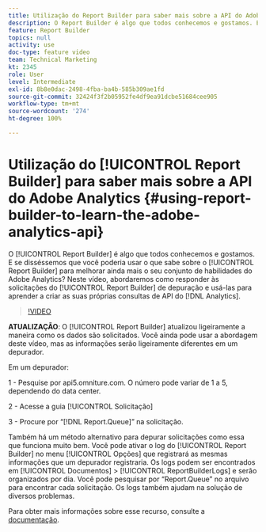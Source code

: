 ```yaml
---
title: Utilização do Report Builder para saber mais sobre a API do Adobe Analytics
description: O Report Builder é algo que todos conhecemos e gostamos. E se disséssemos que você poderia usar o que sabe sobre o Report Builder para melhorar ainda mais o seu conjunto de habilidades do Adobe Analytics? Neste vídeo, abordaremos como responder às solicitações do Report Builder de depuração e usá-las para aprender a criar as suas próprias consultas de API do Analytics.
feature: Report Builder
topics: null
activity: use
doc-type: feature video
team: Technical Marketing
kt: 2345
role: User
level: Intermediate
exl-id: 8b8e0dac-2498-4fba-ba4b-585b309ae1fd
source-git-commit: 32424f3f2b05952fe4df9ea91dcbe51684cee905
workflow-type: tm+mt
source-wordcount: '274'
ht-degree: 100%

---
```


# Utilização do [!UICONTROL Report Builder] para saber mais sobre a API do Adobe Analytics {#using-report-builder-to-learn-the-adobe-analytics-api}

O [!UICONTROL Report Builder] é algo que todos conhecemos e gostamos. E se disséssemos que você poderia usar o que sabe sobre o [!UICONTROL Report Builder] para melhorar ainda mais o seu conjunto de habilidades do Adobe Analytics? Neste vídeo, abordaremos como responder às solicitações do [!UICONTROL Report Builder] de depuração e usá-las para aprender a criar as suas próprias consultas de API do [!DNL Analytics].

>[!VIDEO](https://video.tv.adobe.com/v/25442/?quality=12)

**ATUALIZAÇÃO**: O [!UICONTROL Report Builder] atualizou ligeiramente a maneira como os dados são solicitados. Você ainda pode usar a abordagem deste vídeo, mas as informações serão ligeiramente diferentes em um depurador.

Em um depurador:

1 - Pesquise por api5.omniture.com. O número pode variar de 1 a 5, dependendo do data center.

2 - Acesse a guia [!UICONTROL Solicitação]

3 - Procure por “[!DNL Report.Queue]” na solicitação.

Também há um método alternativo para depurar solicitações como essa que funciona muito bem. Você pode ativar o log do [!UICONTROL Report Builder] no menu [!UICONTROL Opções] que registrará as mesmas informações que um depurador registraria. Os logs podem ser encontrados em [!UICONTROL Documentos] > [!UICONTROL ReportBuilderLogs] e serão organizados por dia. Você pode pesquisar por “Report.Queue” no arquivo para encontrar cada solicitação. Os logs também ajudam na solução de diversos problemas.

Para obter mais informações sobre esse recurso, consulte a [documentação](https://www.adobe.io/).
